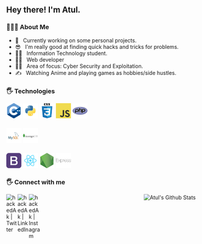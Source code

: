 <h2> Hey there! I'm Atul.</h2>
<h3> 👨🏻‍💻 About Me </h3>

- 🔭 &nbsp; Currently working on some personal projects.         
- 😎 &nbsp; I'm really good at finding quick hacks and tricks for problems.
- 👨‍🎓 &nbsp; Information Technology student.
- 👨‍🔧 &nbsp; Web developer
- 🐱‍👤 &nbsp; Area of focus: Cyber Security and Exploitation.
- ✍️ &nbsp; Watching Anime and playing games as hobbies/side hustles.


<h3> 🖐 Technologies </h3>
<code><img height="40" src="https://raw.githubusercontent.com/github/explore/80688e429a7d4ef2fca1e82350fe8e3517d3494d/topics/cpp/cpp.png"></code> 
<code><img height="40" src="https://raw.githubusercontent.com/github/explore/80688e429a7d4ef2fca1e82350fe8e3517d3494d/topics/python/python.png"></code>
<code><img height="40" src="https://raw.githubusercontent.com/github/explore/80688e429a7d4ef2fca1e82350fe8e3517d3494d/topics/css/css.png"></code>
<code><img height="40" src="https://raw.githubusercontent.com/github/explore/80688e429a7d4ef2fca1e82350fe8e3517d3494d/topics/javascript/javascript.png"></code>
<code><img height="40" src="https://raw.githubusercontent.com/github/explore/80688e429a7d4ef2fca1e82350fe8e3517d3494d/topics/php/php.png"></code>
<h3></h3>
<code><img height="40" src="https://raw.githubusercontent.com/github/explore/80688e429a7d4ef2fca1e82350fe8e3517d3494d/topics/mysql/mysql.png"></code>
<code><img height="40" src="https://raw.githubusercontent.com/github/explore/80688e429a7d4ef2fca1e82350fe8e3517d3494d/topics/mongodb/mongodb.png"></code>
<h3></h3>
<code><img height="40" src="https://raw.githubusercontent.com/github/explore/80688e429a7d4ef2fca1e82350fe8e3517d3494d/topics/bootstrap/bootstrap.png"></code>
<code><img height="40" src="https://raw.githubusercontent.com/github/explore/80688e429a7d4ef2fca1e82350fe8e3517d3494d/topics/react/react.png"></code>
<code><img height="40" src="https://raw.githubusercontent.com/github/explore/80688e429a7d4ef2fca1e82350fe8e3517d3494d/topics/nodejs/nodejs.png"></code>
<code><img height="40" src="https://raw.githubusercontent.com/github/explore/80688e429a7d4ef2fca1e82350fe8e3517d3494d/topics/express/express.png"></code>
<br />

<h3>🖐 Connect with me</h3>

<img align="right" src="https://github-readme-stats.vercel.app/api?username=hackedak&include_all_commits=true&count_private=true&show_icons=true&line_height=20&title_color=fffdd0&icon_color=fffdd0&text_color=fffdd0&bg_color=0,000000,260701" alt="Atul's Github Stats">


[<img align="left" alt="hackedAk | Twitter" width="30px" src="https://cdn.jsdelivr.net/npm/simple-icons@v3/icons/twitter.svg" />][twitter]
[<img align="left" alt="hackedAk | LinkedIn" width="30px" src="https://cdn.jsdelivr.net/npm/simple-icons@v3/icons/linkedin.svg" />][linkedin]

[<img align="left" alt="hackedAk | Instagram" width="30px" src="https://cdn.jsdelivr.net/npm/simple-icons@v3/icons/instagram.svg" />][instagram]





[discord]: (Darkside#3705)
[twitter]: https://twitter.com/AtulKrishnan12
[instagram]: https://www.instagram.com/s_atul_k/
[linkedin]: https://www.linkedin.com/in/atul-krishnan-06b930161/